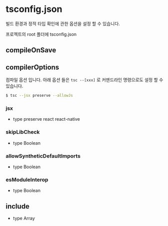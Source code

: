# tsconfig.json

빌드 환경과 정적 타입 확인에 관한 옵션을 설정 할 수 있습니다.

프로젝트의 root 폴더에 tsconfig.json

## compileOnSave

## compilerOptions
컴파일 옵션 입니다. 아래 옵션 들은 `tsc --[xxx]` 로 커맨드라인 명령으로도 설정 할 수 있습니다.
```bash
$ tsc --jsx preserve --allowJs
``` 

### jsx
- type preserve react react-native

### skipLibCheck
- type Boolean

### allowSyntheticDefaultImports
- type Boolean

### esModuleInterop
- type Boolean

## include
- type Array
